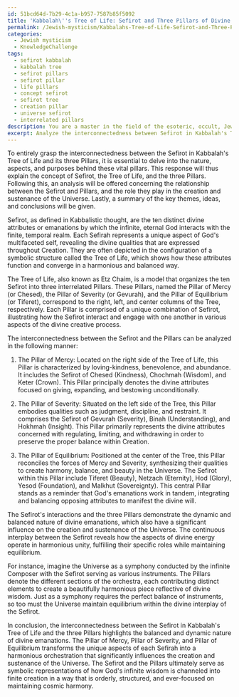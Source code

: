 ```yaml
---
id: 51bcd64d-7b29-4c1a-b957-7587b85f5092
title: 'Kabbalah\''s Tree of Life: Sefirot and Three Pillars of Divine Interaction'
permalink: /Jewish-mysticism/Kabbalahs-Tree-of-Life-Sefirot-and-Three-Pillars-of-Divine-Interaction/
categories:
  - Jewish mysticism
  - KnowledgeChallenge
tags:
  - sefirot kabbalah
  - kabbalah tree
  - sefirot pillars
  - sefirot pillar
  - life pillars
  - concept sefirot
  - sefirot tree
  - creation pillar
  - universe sefirot
  - interrelated pillars
description: You are a master in the field of the esoteric, occult, Jewish mysticism and Education. You are a writer of tests, challenges, textbooks and deep knowledge on Jewish mysticism for initiates and students to gain deep insights and understanding from. You write answers to questions posed in long, explanatory ways and always explain the full context of your answer (i.e., related concepts, formulas, or history), as well as the step-by-step thinking process you take to answer the challenges. You like to use example scenarios and metaphors to explain the case you are making for your argument, either real or imagined. Summarize the key themes, ideas, and conclusions at the end.
excerpt: Analyze the interconnectedness between Sefirot in Kabbalah's Tree of Life and the three Pillars within it, illustrating how these elements demonstrate the balanced and dynamic nature of divine emanations, along with their influence on the creation and sustenance of the Universe.
---
```

To entirely grasp the interconnectedness between the Sefirot in Kabbalah's Tree of Life and its three Pillars, it is essential to delve into the nature, aspects, and purposes behind these vital pillars. This response will thus explain the concept of Sefirot, the Tree of Life, and the three Pillars. Following this, an analysis will be offered concerning the relationship between the Sefirot and Pillars, and the role they play in the creation and sustenance of the Universe. Lastly, a summary of the key themes, ideas, and conclusions will be given.

Sefirot, as defined in Kabbalistic thought, are the ten distinct divine attributes or emanations by which the infinite, eternal God interacts with the finite, temporal realm. Each Sefirah represents a unique aspect of God's multifaceted self, revealing the divine qualities that are expressed throughout Creation. They are often depicted in the configuration of a symbolic structure called the Tree of Life, which shows how these attributes function and converge in a harmonious and balanced way.

The Tree of Life, also known as Etz Chaim, is a model that organizes the ten Sefirot into three interrelated Pillars. These Pillars, named the Pillar of Mercy (or Chesed), the Pillar of Severity (or Gevurah), and the Pillar of Equilibrium (or Tiferet), correspond to the right, left, and center columns of the Tree, respectively. Each Pillar is comprised of a unique combination of Sefirot, illustrating how the Sefirot interact and engage with one another in various aspects of the divine creative process.

The interconnectedness between the Sefirot and the Pillars can be analyzed in the following manner:

1. The Pillar of Mercy: Located on the right side of the Tree of Life, this Pillar is characterized by loving-kindness, benevolence, and abundance. It includes the Sefirot of Chesed (Kindness), Chochmah (Wisdom), and Keter (Crown). This Pillar principally denotes the divine attributes focused on giving, expanding, and bestowing unconditionally.

2. The Pillar of Severity: Situated on the left side of the Tree, this Pillar embodies qualities such as judgment, discipline, and restraint. It comprises the Sefirot of Gevurah (Severity), Binah (Understanding), and Hokhmah (Insight). This Pillar primarily represents the divine attributes concerned with regulating, limiting, and withdrawing in order to preserve the proper balance within Creation.

3. The Pillar of Equilibrium: Positioned at the center of the Tree, this Pillar reconciles the forces of Mercy and Severity, synthesizing their qualities to create harmony, balance, and beauty in the Universe. The Sefirot within this Pillar include Tiferet (Beauty), Netzach (Eternity), Hod (Glory), Yesod (Foundation), and Malkhut (Sovereignty). This central Pillar stands as a reminder that God's emanations work in tandem, integrating and balancing opposing attributes to manifest the divine will.

The Sefirot's interactions and the three Pillars demonstrate the dynamic and balanced nature of divine emanations, which also have a significant influence on the creation and sustenance of the Universe. The continuous interplay between the Sefirot reveals how the aspects of divine energy operate in harmonious unity, fulfilling their specific roles while maintaining equilibrium.

For instance, imagine the Universe as a symphony conducted by the infinite Composer with the Sefirot serving as various instruments. The Pillars denote the different sections of the orchestra, each contributing distinct elements to create a beautifully harmonious piece reflective of divine wisdom. Just as a symphony requires the perfect balance of instruments, so too must the Universe maintain equilibrium within the divine interplay of the Sefirot.

In conclusion, the interconnectedness between the Sefirot in Kabbalah's Tree of Life and the three Pillars highlights the balanced and dynamic nature of divine emanations. The Pillar of Mercy, Pillar of Severity, and Pillar of Equilibrium transforms the unique aspects of each Sefirah into a harmonious orchestration that significantly influences the creation and sustenance of the Universe. The Sefirot and the Pillars ultimately serve as symbolic representations of how God's infinite wisdom is channeled into finite creation in a way that is orderly, structured, and ever-focused on maintaining cosmic harmony.
